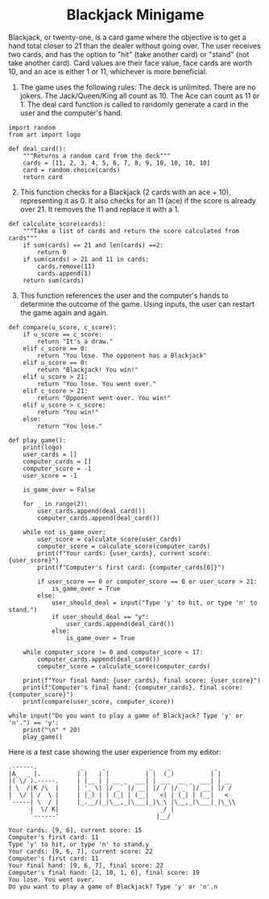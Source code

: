 <h1 align="center"> Blackjack Minigame </h1>

Blackjack, or twenty-one, is a card game where the objective is to get a hand total closer to 21 than the dealer without going over. The user receives two cards, and has the option to "hit" (take another card) or "stand" (not take another card). Card values are their face value, face cards are worth 10, and an ace is either 1 or 11, whichever is more beneficial. 


1. The game uses the following rules: The deck is unlimited. There are no jokers. The Jack/Queen/King all count as 10. The Ace can count as 11 or 1. The deal card function is called to randomly generate a card in the user and the computer's hand.
```
import random
from art import logo

def deal_card():
    """Returns a random card from the deck"""
    cards = [11, 2, 3, 4, 5, 6, 7, 8, 9, 10, 10, 10, 10]
    card = random.choice(cards)
    return card

```

2. This function checks for a Blackjack (2 cards with an ace + 10), representing it as 0. It also checks for an 11 (ace) if the score is already over 21. It removes the 11 and replace it with a 1.

```
def calculate_score(cards):
    """Take a list of cards and return the score calculated from cards"""
    if sum(cards) == 21 and len(cards) ==2:
        return 0
    if sum(cards) > 21 and 11 in cards:
        cards.remove(11)
        cards.append(1)
    return sum(cards)
```
3. This function references the user and the computer's hands to determine the outcome of the game. Using inputs, the user can restart the game again and again.
   
```
def compare(u_score, c_score):
    if u_score == c_score:
        return "It's a draw."
    elif c_score == 0:
        return "You lose. The opponent has a Blackjack"
    elif u_score == 0:
        return "Blackjack! You win!"
    elif u_score > 21:
        return "You lose. You went over."
    elif c_score > 21:
        return "Opponent went over. You win!"
    elif u_score > c_score:
        return "You win!"
    else:
        return "You lose."

def play_game():
    print(logo)
    user_cards = []
    computer_cards = []
    computer_score = -1
    user_score = -1

    is_game_over = False

    for _ in range(2):
        user_cards.append(deal_card())
        computer_cards.append(deal_card())

    while not is_game_over:
        user_score = calculate_score(user_cards)
        computer_score = calculate_score(computer_cards)
        print(f"Your cards: {user_cards}, current score: {user_score}")
        print(f"Computer's first card: {computer_cards[0]}")

        if user_score == 0 or computer_score == 0 or user_score > 21:
            is_game_over = True
        else:
            user_should_deal = input("Type 'y' to hit, or type 'n' to stand.")
            if user_should_deal == "y":
                user_cards.append(deal_card())
            else:
                is_game_over = True

    while computer_score != 0 and computer_score < 17:
        computer_cards.append(deal_card())
        computer_score = calculate_score(computer_cards)

    print(f"Your final hand: {user_cards}, final score: {user_score}")
    print(f"Computer's final hand: {computer_cards}, final score: {computer_score}")
    print(compare(user_score, computer_score))

while input("Do you want to play a game of Blackjack? Type 'y' or 'n'.") == 'y':
    print("\n" * 20)
    play_game()
```

Here is a test case showing the user experience from my editor:
```
.------.            _     _            _    _            _    
|A_  _ |.          | |   | |          | |  (_)          | |   
|( \/ ).-----.     | |__ | | __ _  ___| | ___  __ _  ___| | __
| \  /|K /\  |     | '_ \| |/ _` |/ __| |/ / |/ _` |/ __| |/ /
|  \/ | /  \ |     | |_) | | (_| | (__|   <| | (_| | (__|   < 
`-----| \  / |     |_.__/|_|\__,_|\___|_|\_\ |\__,_|\___|_|\_\\
      |  \/ K|                            _/ |                
      `------'                           |__/           

Your cards: [9, 6], current score: 15
Computer's first card: 11
Type 'y' to hit, or type 'n' to stand.y
Your cards: [9, 6, 7], current score: 22
Computer's first card: 11
Your final hand: [9, 6, 7], final score: 22
Computer's final hand: [2, 10, 1, 6], final score: 19
You lose. You went over.
Do you want to play a game of Blackjack? Type 'y' or 'n'.n
```
